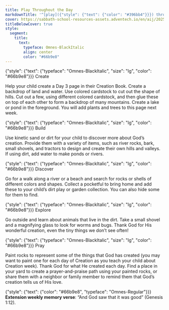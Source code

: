 ```yaml
---
title: Play Throughout the Day
markdownTitle: '^[play]({"style": {"text": {"color": "#396bb4"}}}) throughout the day'
cover: https://sabbath-school-resources-assets.adventech.io/en/aij/2025-01-bg/assets/04-05.png
titleBelowCover: true
style:
  segment:
    title:
      text:
        typeface: Omnes-BlackItalic
        align: center
        color: "#66b9e8"
---
```


{"style": {"text": {"typeface": "Omnes-BlackItalic", "size": "lg", "color": "#66b9e8"}}}
Create

Help your child create a Day 3 page in their Creation Book. Create a backdrop of land and water. Use colored cardstock to cut out the shape of hills. Cut out a few, using different colored cardstock, and then glue these on top of each other to form a backdrop of many mountains. Create a lake or pond in the foreground. You will add plants and trees to this page next week.  

{"style": {"text": {"typeface": "Omnes-BlackItalic", "size": "lg", "color": "#66b9e8"}}}
Build

Use kinetic sand or dirt for your child to discover more about God’s creation. Provide them with a variety of items, such as river rocks, bark, small shovels, and tractors to design and create their own hills and valleys. If using dirt, add water to make ponds or rivers. 

{"style": {"text": {"typeface": "Omnes-BlackItalic", "size": "lg", "color": "#66b9e8"}}}
Discover

Go for a walk along a river or a beach and search for rocks or shells of different colors and shapes. Collect a pocketful to bring home and add these to your child’s dirt play or garden collection. You can also hide some for them to find. 

{"style": {"text": {"typeface": "Omnes-BlackItalic", "size": "lg", "color": "#66b9e8"}}}
Explore

Go outside and learn about animals that live in the dirt. Take a small shovel and a magnifying glass to look for worms and bugs. Thank God for His wonderful creation, even the tiny things we don’t see often! 

{"style": {"text": {"typeface": "Omnes-BlackItalic", "size": "lg", "color": "#66b9e8"}}}
Pray

Paint rocks to represent some of the things that God has created (you may want to paint one for each day of Creation as you teach your child about Creation week). Thank God for what He created each day. Find a place in your yard to create a prayer-and-praise path using your painted rocks, or share them with a neighbor or family member to remind them that God’s creation tells us of His love.

{"style": {"text": {"color": "#66b9e8", "typeface": "Omnes-Regular"}}}
**Extension weekly memory verse**: “And God saw that it was good” (Genesis 1:12).